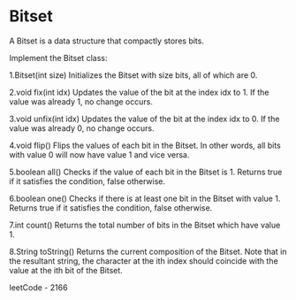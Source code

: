 # Bitset
A Bitset is a data structure that compactly stores bits.

Implement the Bitset class:

1.Bitset(int size) Initializes the Bitset with size bits, all of which are 0.

2.void fix(int idx) Updates the value of the bit at the index idx to 1. If the value was already 1, no change occurs.

3.void unfix(int idx) Updates the value of the bit at the index idx to 0. If the value was already 0, no change occurs.

4.void flip() Flips the values of each bit in the Bitset. In other words, all bits with value 0 will now have value 1 and vice versa.

5.boolean all() Checks if the value of each bit in the Bitset is 1. Returns true if it satisfies the condition, false otherwise.

6.boolean one() Checks if there is at least one bit in the Bitset with value 1. Returns true if it satisfies the condition, false otherwise.

7.int count() Returns the total number of bits in the Bitset which have value 1.

8.String toString() Returns the current composition of the Bitset. Note that in the resultant string, the character at the ith index should coincide with the value at the ith bit of the Bitset.

leetCode - 2166